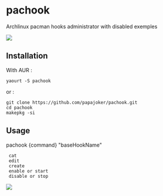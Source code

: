 # pachook

Archlinux pacman hooks administrator with disabled exemples

![](http://xn--pp-oia.com/dl/Hg85)

## Installation
With AUR :

    yaourt -S pachook
    
or :

    git clone https://github.com/papajoker/pachook.git
    cd pachook
    makepkg -si

## Usage

pachook {command} "baseHookName"

	 cat
	 edit
	 create
	 enable or start
	 disable or stop

![](http://xn--pp-oia.com/dl/Hg86)
